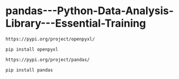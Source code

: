 # pandas---Python-Data-Analysis-Library---Essential-Training

```
https://pypi.org/project/openpyxl/ 
```

```
pip install openpyxl
```


```
https://pypi.org/project/pandas/
```

```
pip install pandas
```